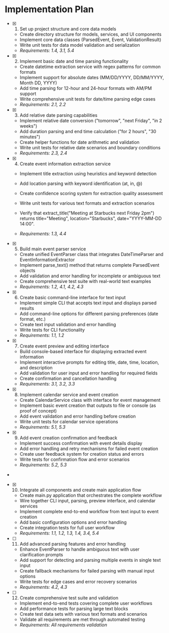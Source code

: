 # Implementation Plan

- [x] 1. Set up project structure and core data models








  - Create directory structure for models, services, and UI components
  - Implement core data classes (ParsedEvent, Event, ValidationResult)
  - Write unit tests for data model validation and serialization
  - _Requirements: 1.4, 3.1, 5.4_

- [x] 2. Implement basic date and time parsing functionality







  - Create datetime extraction service with regex patterns for common formats
  - Implement support for absolute dates (MM/DD/YYYY, DD/MM/YYYY, Month DD, YYYY)
  - Add time parsing for 12-hour and 24-hour formats with AM/PM support
  - Write comprehensive unit tests for date/time parsing edge cases
  - _Requirements: 2.1, 2.2_

- [x] 3. Add relative date parsing capabilities





  - Implement relative date conversion ("tomorrow", "next Friday", "in 2 weeks")
  - Add duration parsing and end time calculation ("for 2 hours", "30 minutes")
  - Create helper functions for date arithmetic and validation
  - Write unit tests for relative date scenarios and boundary conditions
  - _Requirements: 2.3, 2.4_

- [x] 4. Create event information extraction service









  - Implement title extraction using heuristics and keyword detection
  - Add location parsing with keyword identification (at, in, @)
  - Create confidence scoring system for extraction quality assessment
  - Write unit tests for various text formats and extraction scenarios
  - Verify that extract_title("Meeting at Starbucks next Friday 2pm") returns title="Meeting", location="Starbucks", date="YYYY-MM-DD 14:00".

  - _Requirements: 1.3, 4.4_

- [x] 5. Build main event parser service






  - Create unified EventParser class that integrates DateTimeParser and EventInformationExtractor
  - Implement parse_text() method that returns complete ParsedEvent objects
  - Add validation and error handling for incomplete or ambiguous text
  - Create comprehensive test suite with real-world text examples
  - _Requirements: 1.2, 4.1, 4.2, 4.3_

- [x] 6. Create basic command-line interface for text input








  - Implement simple CLI that accepts text input and displays parsed results
  - Add command-line options for different parsing preferences (date format, etc.)
  - Create text input validation and error handling
  - Write tests for CLI functionality
  - _Requirements: 1.1, 1.2_

- [x] 7. Create event preview and editing interface






  - Build console-based interface for displaying extracted event information
  - Implement interactive prompts for editing title, date, time, location, and description
  - Add validation for user input and error handling for required fields
  - Create confirmation and cancellation handling
  - _Requirements: 3.1, 3.2, 3.3_

- [x] 8. Implement calendar service and event creation





  - Create CalendarService class with interface for event management
  - Implement basic event creation that outputs to file or console (as proof of concept)
  - Add event validation and error handling before creation
  - Write unit tests for calendar service operations
  - _Requirements: 5.1, 5.3_

- [x] 9. Add event creation confirmation and feedback





  - Implement success confirmation with event details display
  - Add error handling and retry mechanisms for failed event creation
  - Create user feedback system for creation status and errors
  - Write tests for confirmation flow and error scenarios
  - _Requirements: 5.2, 5.3_
-

- [x] 10. Integrate all components and create main application flow









  - Create main.py application that orchestrates the complete workflow
  - Wire together CLI input, parsing, preview interface, and calendar services
  - Implement complete end-to-end workflow from text input to event creation
  - Add basic configuration options and error handling
  - Create integration tests for full user workflow
  - _Requirements: 1.1, 1.2, 1.3, 1.4, 3.4, 5.4_

- [ ] 11. Add advanced parsing features and error handling
  - Enhance EventParser to handle ambiguous text with user clarification prompts
  - Add support for detecting and parsing multiple events in single text input
  - Create fallback mechanisms for failed parsing with manual input options
  - Write tests for edge cases and error recovery scenarios
  - _Requirements: 4.2, 4.3_

- [ ] 12. Create comprehensive test suite and validation
  - Implement end-to-end tests covering complete user workflows
  - Add performance tests for parsing large text blocks
  - Create test data sets with various text formats and scenarios
  - Validate all requirements are met through automated testing
  - _Requirements: All requirements validation_